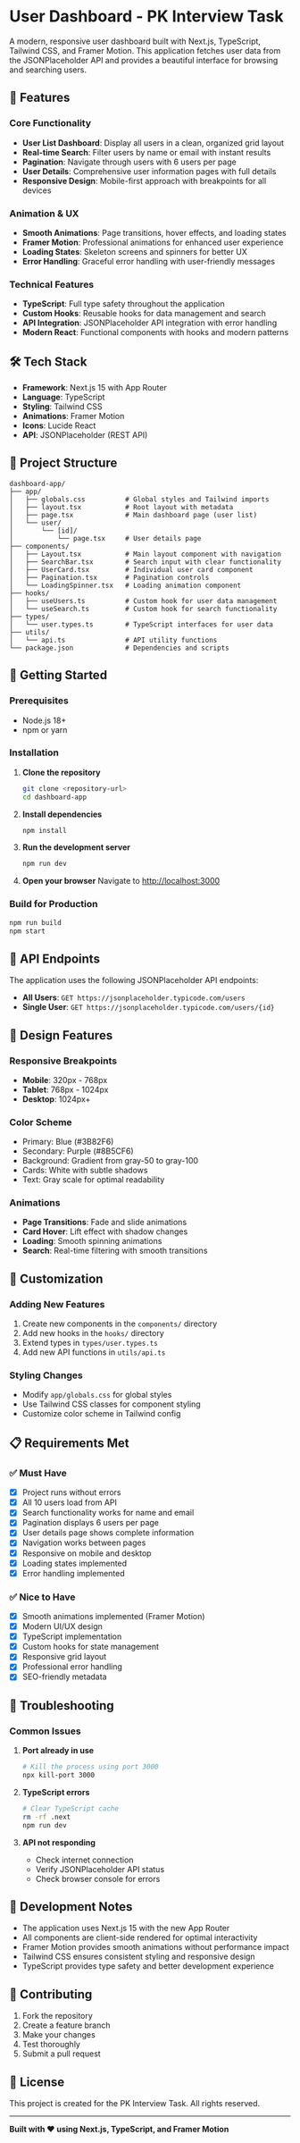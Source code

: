 # User Dashboard - PK Interview Task

A modern, responsive user dashboard built with Next.js, TypeScript, Tailwind CSS, and Framer Motion. This application fetches user data from the JSONPlaceholder API and provides a beautiful interface for browsing and searching users.

## 🚀 Features

### Core Functionality
- **User List Dashboard**: Display all users in a clean, organized grid layout
- **Real-time Search**: Filter users by name or email with instant results
- **Pagination**: Navigate through users with 6 users per page
- **User Details**: Comprehensive user information pages with full details
- **Responsive Design**: Mobile-first approach with breakpoints for all devices

### Animation & UX
- **Smooth Animations**: Page transitions, hover effects, and loading states
- **Framer Motion**: Professional animations for enhanced user experience
- **Loading States**: Skeleton screens and spinners for better UX
- **Error Handling**: Graceful error handling with user-friendly messages

### Technical Features
- **TypeScript**: Full type safety throughout the application
- **Custom Hooks**: Reusable hooks for data management and search
- **API Integration**: JSONPlaceholder API integration with error handling
- **Modern React**: Functional components with hooks and modern patterns

## 🛠️ Tech Stack

- **Framework**: Next.js 15 with App Router
- **Language**: TypeScript
- **Styling**: Tailwind CSS
- **Animations**: Framer Motion
- **Icons**: Lucide React
- **API**: JSONPlaceholder (REST API)

## 📁 Project Structure

```
dashboard-app/
├── app/
│   ├── globals.css          # Global styles and Tailwind imports
│   ├── layout.tsx           # Root layout with metadata
│   ├── page.tsx             # Main dashboard page (user list)
│   └── user/
│       └── [id]/
│           └── page.tsx     # User details page
├── components/
│   ├── Layout.tsx           # Main layout component with navigation
│   ├── SearchBar.tsx        # Search input with clear functionality
│   ├── UserCard.tsx         # Individual user card component
│   ├── Pagination.tsx       # Pagination controls
│   └── LoadingSpinner.tsx   # Loading animation component
├── hooks/
│   ├── useUsers.ts          # Custom hook for user data management
│   └── useSearch.ts         # Custom hook for search functionality
├── types/
│   └── user.types.ts        # TypeScript interfaces for user data
├── utils/
│   └── api.ts               # API utility functions
└── package.json             # Dependencies and scripts
```

## 🚀 Getting Started

### Prerequisites
- Node.js 18+ 
- npm or yarn

### Installation

1. **Clone the repository**
   ```bash
   git clone <repository-url>
   cd dashboard-app
   ```

2. **Install dependencies**
   ```bash
   npm install
   ```

3. **Run the development server**
   ```bash
   npm run dev
   ```

4. **Open your browser**
   Navigate to [http://localhost:3000](http://localhost:3000)

### Build for Production

```bash
npm run build
npm start
```

## 📱 API Endpoints

The application uses the following JSONPlaceholder API endpoints:

- **All Users**: `GET https://jsonplaceholder.typicode.com/users`
- **Single User**: `GET https://jsonplaceholder.typicode.com/users/{id}`

## 🎨 Design Features

### Responsive Breakpoints
- **Mobile**: 320px - 768px
- **Tablet**: 768px - 1024px
- **Desktop**: 1024px+

### Color Scheme
- Primary: Blue (#3B82F6)
- Secondary: Purple (#8B5CF6)
- Background: Gradient from gray-50 to gray-100
- Cards: White with subtle shadows
- Text: Gray scale for optimal readability

### Animations
- **Page Transitions**: Fade and slide animations
- **Card Hover**: Lift effect with shadow changes
- **Loading**: Smooth spinning animations
- **Search**: Real-time filtering with smooth transitions

## 🔧 Customization

### Adding New Features
1. Create new components in the `components/` directory
2. Add new hooks in the `hooks/` directory
3. Extend types in `types/user.types.ts`
4. Add new API functions in `utils/api.ts`

### Styling Changes
- Modify `app/globals.css` for global styles
- Use Tailwind CSS classes for component styling
- Customize color scheme in Tailwind config

## 📋 Requirements Met

### ✅ Must Have
- [x] Project runs without errors
- [x] All 10 users load from API
- [x] Search functionality works for name and email
- [x] Pagination displays 6 users per page
- [x] User details page shows complete information
- [x] Navigation works between pages
- [x] Responsive on mobile and desktop
- [x] Loading states implemented
- [x] Error handling implemented

### ✅ Nice to Have
- [x] Smooth animations implemented (Framer Motion)
- [x] Modern UI/UX design
- [x] TypeScript implementation
- [x] Custom hooks for state management
- [x] Responsive grid layout
- [x] Professional error handling
- [x] SEO-friendly metadata

## 🐛 Troubleshooting

### Common Issues

1. **Port already in use**
   ```bash
   # Kill the process using port 3000
   npx kill-port 3000
   ```

2. **TypeScript errors**
   ```bash
   # Clear TypeScript cache
   rm -rf .next
   npm run dev
   ```

3. **API not responding**
   - Check internet connection
   - Verify JSONPlaceholder API status
   - Check browser console for errors

## 📝 Development Notes

- The application uses Next.js 15 with the new App Router
- All components are client-side rendered for optimal interactivity
- Framer Motion provides smooth animations without performance impact
- Tailwind CSS ensures consistent styling and responsive design
- TypeScript provides type safety and better development experience

## 🤝 Contributing

1. Fork the repository
2. Create a feature branch
3. Make your changes
4. Test thoroughly
5. Submit a pull request

## 📄 License

This project is created for the PK Interview Task. All rights reserved.

---

**Built with ❤️ using Next.js, TypeScript, and Framer Motion**
